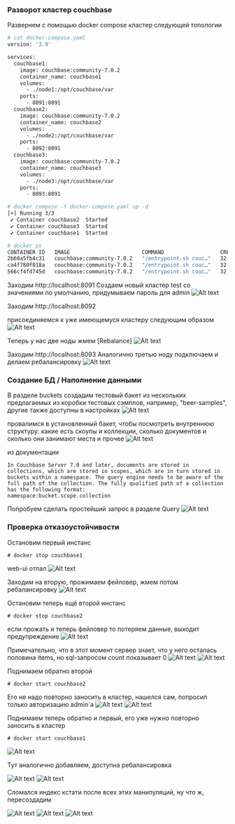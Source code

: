 ### Разворот кластер couchbase
Развернем с помощью docker compose кластер следующей топологии
```bash
# cat docker-compose.yaml
version: '3.9'

services:
  couchbase1:
    image: couchbase:community-7.0.2
    container_name: couchbase1
    volumes:
      - ./node1:/opt/couchbase/var
    ports:
      - 8091:8091
  couchbase2:
    image: couchbase:community-7.0.2
    container_name: couchbase2
    volumes:
      - ./node2:/opt/couchbase/var
    ports:
      - 8092:8091
  couchbase3:
    image: couchbase:community-7.0.2
    container_name: couchbase3
    volumes:
      - ./node3:/opt/couchbase/var
    ports:
      - 8093:8091

# docker compose -f docker-compose.yaml up -d
[+] Running 3/3
 ✔ Container couchbase2  Started                                                                                                                                                    1.0s
 ✔ Container couchbase3  Started                                                                                                                                                    1.0s
 ✔ Container couchbase1  Started 

# docker ps
CONTAINER ID   IMAGE                       COMMAND                  CREATED          STATUS          PORTS                                                                                                     NAMES
2b60a5fb4c31   couchbase:community-7.0.2   "/entrypoint.sh couc…"   32 minutes ago   Up 32 minutes   8092-8096/tcp, 11207/tcp, 11210-11211/tcp, 0.0.0.0:8091->8091/tcp, :::8091->8091/tcp, 18091-18096/tcp     couchbase1
ca4f780f018a   couchbase:community-7.0.2   "/entrypoint.sh couc…"   32 minutes ago   Up 32 minutes   8092-8096/tcp, 11207/tcp, 11210-11211/tcp, 18091-18096/tcp, 0.0.0.0:8093->8091/tcp, [::]:8093->8091/tcp   couchbase3
566cf4fd745d   couchbase:community-7.0.2   "/entrypoint.sh couc…"   32 minutes ago   Up 32 minutes   8092-8096/tcp, 11207/tcp, 11210-11211/tcp, 18091-18096/tcp, 0.0.0.0:8092->8091/tcp, [::]:8092->8091/tcp   couchbase2
```
Заходим http://localhost:8091
Создаем новый кластер test со значениями по умолчанию, придумываем пароль для admin
![Alt text](1.png?raw=true "first node")

Заходим http://localhost:8092

присоединяемся к уже имеющемуся кластеру следующим образом 
![Alt text](2.png?raw=true "2 node")

Теперь у нас две ноды жмем [Rebalance]
![Alt text](3.png?raw=true "reb")

Заходим http://localhost:8093 Аналогично третью ноду подключаем и делаем ребалансировку
![Alt text](4.png?raw=true "3")

### Создание БД / Наполнение данными
В разделе buckets создадим тестовый бакет из нескольких предлагаемых из коробки тестовых сэмплов, например, "beer-samples", другие также доступны в настройках
![Alt text](sample_bckt.png?raw=true "sample_bucket")

провалимся в установленный бакет, чтобы посмотреть внутреннюю структуру: какие есть скоупы и коллекции, сколько документов и сколько они занимают места и прочее
![Alt text](bucket.png?raw=true "bucket")

из документации
```
In Couchbase Server 7.0 and later, documents are stored in collections, which are stored in scopes, which are in turn stored in buckets within a namespace. The query engine needs to be aware of the full path of the collection. The fully qualified path of a collection has the following format:
namespace:bucket.scope.collection
```
Попробуем сделать простейший запрос в разделе Query
![Alt text](query_.png?raw=true "query")
### Проверка отказоустойчивости
Остановим первый инстанс
```
# docker stop couchbase1
```
web-ui отпал
![Alt text](lost1.png?raw=true "lost1")

Заходим на вторую, прожимаем фейловер, жмем потом ребалансировку
![Alt text](fail_rebal.png?raw=true "fail_reb")

Остановим теперь ещё второй инстанс
```
# docker stop couchbase2
```
если прожать и теперь фейловер то потеряем данные, выходит предупреждение
![Alt text](attent_lost_data.png?raw=true "fail2")

Примечательно, что в этот момент сервер знает, что у него осталась половина items, но sql-запросом count показывает 0 
![Alt text](items_e.png?raw=true "items")
![Alt text](count0.png?raw=true "count")

Поднимаем обратно второй
```
# docker start couchbase2
```
Его не надо повторно заносить в кластер, нашелся сам, попросил только авторизацию admin`a
![Alt text](admin2auth.png?raw=true "auth")
![Alt text](10_finded.png?raw=true "finded")

Поднимаем теперь обратно и первый, его уже нужно повторно заносить в кластер
```
# docker start couchbase1
```
![Alt text](rejoin.png?raw=true "rejoin")

Тут аналогично добавляем, доступна ребалансировка

![Alt text](rejoin_.png?raw=true "rejoin_")
![Alt text](reb_.png?raw=true "reb_")

Сломался индекс кстати после всех этих манипуляций, ну что ж, пересоздадим

![Alt text](no_index.png?raw=true "no_index")
![Alt text](create_indx.png?raw=true "create_indx")
![Alt text](count_with_index.png?raw=true "count_with_index")